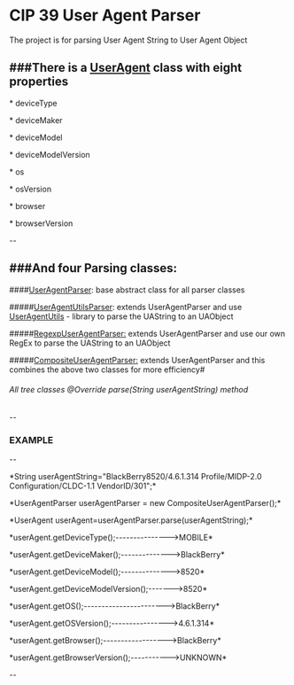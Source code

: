  CIP 39 User Agent Parser
====================

The project is for parsing User Agent String to User Agent Object

###There is a [UserAgent](https://github.com/Gpetkov/UserAgentRepository/blob/master/UserAgentParser/src/uk/co/newsint/cip/utilities/ua/UserAgent.java) class with eight properties
-
<p>* deviceType         
<p>* deviceMaker        
<p>* deviceModel          
<p>* deviceModelVersion  
<p>* os                   
<p>* osVersion 
<p>* browser 
<p>* browserVersion 

--

###And four Parsing classes:
-
####[UserAgentParser](https://github.com/Gpetkov/UserAgentRepository/blob/master/UserAgentParser/src/uk/co/newsint/cip/utilities/ua/UserAgentParser.java): base abstract class for all parser classes

#####[UserAgentUtilsParser](https://github.com/Gpetkov/UserAgentRepository/blob/master/UserAgentParser/src/uk/co/newsint/cip/utilities/ua/UserAgentUtilsParser.java): extends UserAgentParser and use [UserAgentUtils](http://user-agent-utils.java.net/) - library to parse the UAString to an UAObject

#####[RegexpUserAgentParser:](https://github.com/Gpetkov/UserAgentRepository/blob/master/UserAgentParser/src/uk/co/newsint/cip/utilities/ua/RegexpUserAgentParser.java) extends UserAgentParser and use our own RegEx to parse the UAString to an UAObject

#####[CompositeUserAgentParser:](https://github.com/Gpetkov/UserAgentRepository/blob/master/UserAgentParser/src/uk/co/newsint/cip/utilities/ua/CompositeUserAgentParser.java) extends UserAgentParser and this combines the above two classes for more efficiency#
 
###### All tree classes @Override parse(String userAgentString) method
--

### EXAMPLE
--
<p>*String userAgentString="BlackBerry8520/4.6.1.314 Profile/MIDP-2.0 Configuration/CLDC-1.1 VendorID/301";*<p>
<p>*UserAgentParser userAgentParser = new CompositeUserAgentParser();*<p>
<p>*UserAgent userAgent=userAgentParser.parse(userAgentString);*<p>
<p>*userAgent.getDeviceType();--------------->MOBILE*<p>
<p>*userAgent.getDeviceMaker();-------------->BlackBerry*<p>
<p>*userAgent.getDeviceModel();-------------->8520*<p>
<p>*userAgent.getDeviceModelVersion();------->8520*<p>
<p>*userAgent.getOS();----------------------->BlackBerry*<p>
<p>*userAgent.getOSVersion();---------------->4.6.1.314*<p>
<p>*userAgent.getBrowser();------------------>BlackBerry*<p>
<p>*userAgent.getBrowserVersion();----------->UNKNOWN*<p>

--
